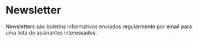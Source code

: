 # Newsletter
Newsletters são boletins informativos enviados regularmente por email para uma lista de assinantes interessados. 
